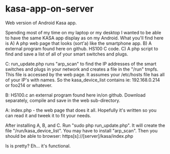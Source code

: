 # kasa-app-on-server
Web version of Android Kasa app.

Spending most of my time on my laptop or my desktop I wanted to be able to have the same KASA app display as on my Android.  What you'll find here is A) A php web page that looks (sort'a) like the smartphone app.  B) A external program found here on github. HS100 C code. C) A php script to find and save a list of all of your smart switches and plugs.

C:  run_update.php runs "arp_scan" to find the IP addresses of the smart switches and plugs in your network and creates a file in the "/run" tmpfs.  This file is accessed by the web page.  It assumes your /etc/hosts file has all of your IP's with names. So the kasa_device_list contains ie: 192.168.0.214 or foo214 or whatever.

B:  HS100.c an external program found here in/on github.  Download separately, compile and save in the web sub-directory.

A: index.php - the web page that does it all.   Hopefully it's written so you can read it and tweek it to fit your needs.

After installing A, B, and C.  Run "sudo php run_update.php".  It will create the file "/run/kasa_device_list".  You may have to install "arp_scan".  Then you should be able to browser:  https[s]://[server]/kasa/index.php 

Is is pretty? Eh... it's functional.

